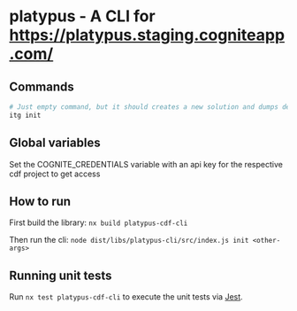 # platypus - A CLI for https://platypus.staging.cogniteapp.com/

## Commands

```bash
# Just empty command, but it should creates a new solution and dumps details in .platypusgrc
itg init
```

## Global variables

Set the COGNITE_CREDENTIALS variable with an api key for the respective cdf project to get access

## How to run

First build the library:
`nx build platypus-cdf-cli`

Then run the cli:
`node dist/libs/platypus-cli/src/index.js init <other-args>`

## Running unit tests

Run `nx test platypus-cdf-cli` to execute the unit tests via [Jest](https://jestjs.io).

